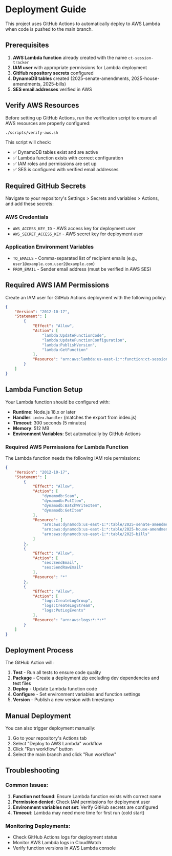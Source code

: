 # Deployment Guide

This project uses GitHub Actions to automatically deploy to AWS Lambda when code is pushed to the main branch.

## Prerequisites

1. **AWS Lambda function** already created with the name `ct-session-tracker`
2. **IAM user** with appropriate permissions for Lambda deployment  
3. **GitHub repository secrets** configured
4. **DynamoDB tables** created (2025-senate-amendments, 2025-house-amendments, 2025-bills)
5. **SES email addresses** verified in AWS

## Verify AWS Resources

Before setting up GitHub Actions, run the verification script to ensure all AWS resources are properly configured:

```bash
./scripts/verify-aws.sh
```

This script will check:
- ✅ DynamoDB tables exist and are active
- ✅ Lambda function exists with correct configuration  
- ✅ IAM roles and permissions are set up
- ✅ SES is configured with verified email addresses

## Required GitHub Secrets

Navigate to your repository's Settings > Secrets and variables > Actions, and add these secrets:

### AWS Credentials
- `AWS_ACCESS_KEY_ID` - AWS access key for deployment user
- `AWS_SECRET_ACCESS_KEY` - AWS secret key for deployment user

### Application Environment Variables
- `TO_EMAILS` - Comma-separated list of recipient emails (e.g., `user1@example.com,user2@example.com`)
- `FROM_EMAIL` - Sender email address (must be verified in AWS SES)

## Required AWS IAM Permissions

Create an IAM user for GitHub Actions deployment with the following policy:

```json
{
    "Version": "2012-10-17",
    "Statement": [
        {
            "Effect": "Allow",
            "Action": [
                "lambda:UpdateFunctionCode",
                "lambda:UpdateFunctionConfiguration",
                "lambda:PublishVersion",
                "lambda:GetFunction"
            ],
            "Resource": "arn:aws:lambda:us-east-1:*:function:ct-session-tracker"
        }
    ]
}
```

## Lambda Function Setup

Your Lambda function should be configured with:

- **Runtime**: Node.js 18.x or later
- **Handler**: `index.handler` (matches the export from index.js)
- **Timeout**: 300 seconds (5 minutes)
- **Memory**: 512 MB
- **Environment Variables**: Set automatically by GitHub Actions

### Required AWS Permissions for Lambda Function

The Lambda function needs the following IAM role permissions:

```json
{
    "Version": "2012-10-17",
    "Statement": [
        {
            "Effect": "Allow",
            "Action": [
                "dynamodb:Scan",
                "dynamodb:PutItem",
                "dynamodb:BatchWriteItem",
                "dynamodb:GetItem"
            ],
            "Resource": [
                "arn:aws:dynamodb:us-east-1:*:table/2025-senate-amendments",
                "arn:aws:dynamodb:us-east-1:*:table/2025-house-amendments",
                "arn:aws:dynamodb:us-east-1:*:table/2025-bills"
            ]
        },
        {
            "Effect": "Allow",
            "Action": [
                "ses:SendEmail",
                "ses:SendRawEmail"
            ],
            "Resource": "*"
        },
        {
            "Effect": "Allow",
            "Action": [
                "logs:CreateLogGroup",
                "logs:CreateLogStream",
                "logs:PutLogEvents"
            ],
            "Resource": "arn:aws:logs:*:*:*"
        }
    ]
}
```

## Deployment Process

The GitHub Action will:

1. **Test** - Run all tests to ensure code quality
2. **Package** - Create a deployment zip excluding dev dependencies and test files
3. **Deploy** - Update Lambda function code
4. **Configure** - Set environment variables and function settings
5. **Version** - Publish a new version with timestamp

## Manual Deployment

You can also trigger deployment manually:

1. Go to your repository's Actions tab
2. Select "Deploy to AWS Lambda" workflow
3. Click "Run workflow" button
4. Select the main branch and click "Run workflow"

## Troubleshooting

### Common Issues:

1. **Function not found**: Ensure Lambda function exists with correct name
2. **Permission denied**: Check IAM permissions for deployment user
3. **Environment variables not set**: Verify GitHub secrets are configured
4. **Timeout**: Lambda may need more time for first run (cold start)

### Monitoring Deployments:

- Check GitHub Actions logs for deployment status
- Monitor AWS Lambda logs in CloudWatch
- Verify function versions in AWS Lambda console